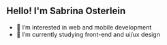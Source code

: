 ## Hello! I'm Sabrina Osterlein 
- 👀 I’m interested in web and mobile development
- 🌱 I’m currently studying front-end and ui/ux design

          
          



<!---
sabrinaosterlein/sabrinaosterlein is a ✨ special ✨ repository because its `README.md` (this file) appears on your GitHub profile.
You can click the Preview link to take a look at your changes.
--->
